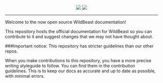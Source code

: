 <p style="text-align:center;">
<img src="http://i.imgur.com/3wB8dIH.png">
<img src="http://i.imgur.com/zeeqSZI.png">
</p>

---

Welcome to the now open source WildBeast documentation!
  
This repository hosts the official documentation for WildBeast so you can contribute to it and suggest changes that we may not have thought about.

###Important notice: This repository has stricter guidelines than our other repos.
  
When you make contributions to this repository, you have a more precise writing styleguide to follow. You can find them in the contribution guidelines.
This is to keep our docs as accurate and up to date as possible, with minimal errors.